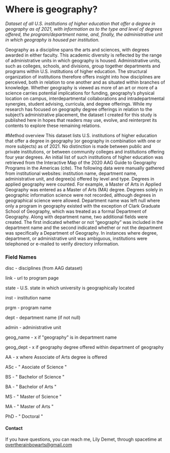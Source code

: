 # Where is geography?
_Dataset of all U.S. institutions of higher education that offer a degree in geography as of 2021, with information as to the type and level of degrees offered, the program/department name, and, finally, the administrative unit in which geography is housed per institution._


Geography as a discipline spans the arts and sciences, with degrees awarded in either faculty. This academic diversity is reflected by the range of administrative units in which geography is housed. Administrative units, such as colleges, schools, and divisions, group together departments and programs within U.S. institutions of higher education. The structural organization of institutions therefore offers insight into how disciplines are perceived, both in relation to one another and as situated within branches of knowledge. Whether geography is viewed as more of an art or more of a science carries potential implications for funding, geography’s physical location on campus, interdepartmental collaborations and intradepartmental synergies, student advising, curricula, and degree offerings. While my research has focused on geography degree offerings in relation to the subject’s administrative placement, the dataset I created for this study is published here in hopes that readers may use, evolve, and reinterpret its contents to explore these remaining relations.


#Method overview
This dataset lists  U.S. institutions of higher education that offer a degree in geography )or geography in combination with one or more subjects) as of 2021. No distinction is made between public and private institutions, or between community colleges and institutions offering four year degrees. An initial list of such institutions of higher education was retrieved from the Interactive Map of the 2020 AAG Guide to Geography Programs in the Americas (cite). The following data were manually gathered from institutional websites: institution name, department name, administrative unit, and degree(s) offered by level and type. Degrees in applied geography were counted. For example, a Master of Arts in Applied Geography was entered as a Master of Arts (MA) degree. Degrees solely in geographic information science were not recorded, although degrees in geographical science were allowed. Department name was left null where only a program in geography existed with the exception of Clark Graduate School of Geography, which was treated as a formal Department of Geography. Along with department name, two additional fields were created. The first indicated whether or not “geography” was included in the department name and the second indicated whether or not the department was specifically a Department of Geography. In instances where degree, department, or administrative unit was ambiguous, institutions were telephoned or e-mailed to verify directory information.


### Field Names
disc - disciplines (from AAG dataset)  

link - url to program page  

state - U.S. state in which university is geographically located  

inst - institution name  

prgm - program name  

dept - department name (if not null)  

admin - administrative unit  

geog_name - x if "geography" is in department name  

geog_dept - x if geography degree offered within department of geography  

AA - x where Associate of Arts degree is offered  

ASc - " Asociate of Science "  

BS - " Bachelor of Science "  

BA - " Bachelor of Arts "  

MS - " Master of Science "  

MA - " Master of Arts "  

PhD - " Doctoral "  

   
   
#### Contact
If you have questions, you can reach me, Lily Demet, through spacetime at overtherainbowarts@gmail.com
